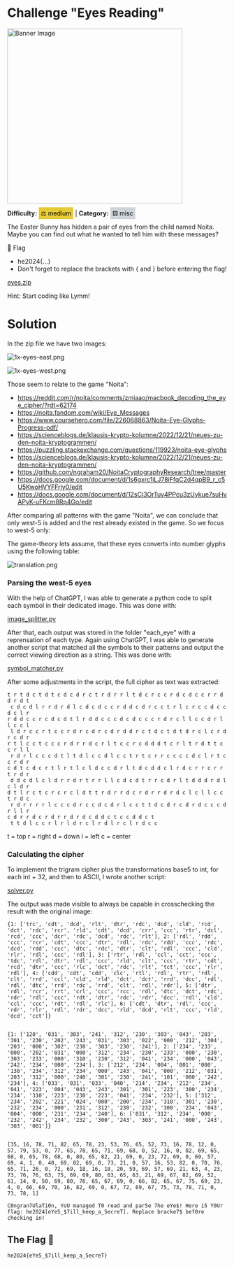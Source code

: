 # Challenge "Eyes Reading"
<img src="./banner.jpg" width="400px" alt="Banner Image" /><br/>

**Difficulty:** <span style="background-color: #e6cb39; padding: 5px; color: black;">⚖️ medium</span> | **Category:** <span style="background-color: #ced4da; padding: 5px; color: black;">⚄ misc</span>

The Easter Bunny has hidden a pair of eyes from the child named Noita. Maybe you can find out what he wanted to tell him with these messages?

🚩 Flag
- he2024{...}
- Don't forget to replace the brackets with { and } before entering the flag!

[eyes.zip](eyes.zip)

Hint: Start coding like Lymm!

# Solution
In the zip file we have two images:

![1x-eyes-east.png](eyes/1x-eyes-east.png)

![1x-eyes-west.png](eyes/1x-eyes-west.png)

Those seem to relate to the game "Noita":
- https://reddit.com/r/noita/comments/zmiaao/macbook_decoding_the_eye_cipher/?rdt=62174
- https://noita.fandom.com/wiki/Eye_Messages
- https://www.coursehero.com/file/226068863/Noita-Eye-Glyphs-Progress-pdf/
- https://scienceblogs.de/klausis-krypto-kolumne/2022/12/21/neues-zu-den-noita-kryptogrammen/
- https://puzzling.stackexchange.com/questions/119923/noita-eye-glyphs
- https://scienceblogs.de/klausis-krypto-kolumne/2022/12/21/neues-zu-den-noita-kryptogrammen/
- https://github.com/ngraham20/NoitaCryptographyResearch/tree/master
- https://docs.google.com/document/d/1s6gxrc1iLJ78iFfqC2d4qpB9_r_c5U5KwoHVYFFrjy0/edit
- https://docs.google.com/document/d/12sCi3OrTuy4PPcu3zUykue7suHvAPyK-uFKcm8Rp4Go/edit

After comparing all patterns with the game "Noita", we can conclude that only west-5 is added and the rest already existed in the game. So we focus to west-5 only:

The game-theory lets assume, that these eyes converts into number glyphs using the following table:

![translation.png](images/translation.png)

### Parsing the west-5 eyes
With the help of ChatGPT, I was able to generate a python code to split each symbol in their dedicated image. This was done with: 

[image_splitter.py](image_splitter.py)

After that, each output was stored in the folder "each_eye" with a reprensation of each type. Again using ChatGPT, I was able to generate another script that matched all the symbols to their patterns and output the correct viewing direction as a string. This was done with:

[symbol_matcher.py](symbol_matcher.py)

After some adjustments in the script, the full cipher as text was extracted:

    t r t d c t d t c d c d r c t r d r r l t d c r c c r d c d c c r r d d r d t 
     c d c d l r r d r d l c d c d c c r d d c d r c c t r l c r c c d c c d c l r 
    r d d c c r c d c d t l r d d c c c d c d c c c r d r c l l c c d r l l c c l 
     l d r c c r t c c r d r c d r c d r d d r c t d c t d t d r c l c r d r c d r 
    r t l c c t c c c r d r r d c r l t c c r c d d d t c r l t r d t t c c r l l 
     r d r l c c c d t l t d l c c d l c c t r t c r r c c c c d c l r t c c r d r 
    c d t c d c r t l r t l c l d c c d r l t d c d d c l r d c r r c r r t r d r 
     d d c d l c l d r r d r t r r l l c d c d t r r c d r l t d d d r d l c l d r 
    d t l r c t c r c r c l d t t r d r r d c r d r r d r d c l c l l c c t r d c 
     r d r r r r l c c c d r c c d c d r l c c t t d c d r c d r d c c c d r l l r 
    c d r r d c r d r r d r d c d d c t c c d d c t 
     t t d l c c r l r l d r c l r d l r c l r d c c 

t = top
r = right
d = down
l = left
c = center

### Calculating the cipher
To implement the trigram cipher plus the transformations base5 to int, for each int + 32, and then to ASCII, I wrote another script:

[solver.py](solver.py)

The output was made visible to always be capable in crosschecking the result with the original image:

    {1: ['trc', 'cdt', 'dcd', 'rlt', 'dtr', 'rdc', 'dcd', 'cld', 'rcd', 'dct', 'rdc', 'rcr', 'rld', 'cdt', 'dcd', 'crr', 'ccc', 'rtr', 'dcl', 'rcd', 'ccc', 'dcr', 'rdc', 'dcd', 'rdc', 'rlt'], 2: ['rdl', 'rdd', 'ccc', 'rcr', 'cdt', 'ccc', 'dtr', 'rdl', 'rdc', 'rdd', 'ccc', 'rdc', 'dcd', 'rdd', 'ccc', 'dtc', 'rdc', 'dtr', 'clt', 'rdl', 'ccc', 'cld', 'rlr', 'rdl', 'ccc', 'rdl'], 3: ['rtr', 'rdl', 'ccl', 'cct', 'ccc', 'tdc', 'rdl', 'dtr', 'rdl', 'ccc', 'rld', 'clt', 'ccc', 'rtr', 'cdt', 'rcd', 'dtr', 'ccc', 'rlc', 'dct', 'rdc', 'rlt', 'tct', 'ccc', 'rlr', 'rdl'], 4: ['cdd', 'cdt', 'cdd', 'clc', 'rtl', 'rdl', 'rtr', 'rdl', 'clt', 'rrd', 'ccl', 'cld', 'rld', 'dct', 'dct', 'rrd', 'dcc', 'rdl', 'rdl', 'dtc', 'rrd', 'rdc', 'rrd', 'clt', 'rdl', 'rdr'], 5: ['dtr', 'rdl', 'rcr', 'rrt', 'crl', 'ccc', 'rcc', 'rdl', 'dtc', 'dct', 'rdc', 'rdr', 'rdl', 'ccc', 'rdt', 'dtr', 'rdc', 'rdr', 'dcc', 'rdl', 'cld', 'ccl', 'ccc', 'rdt', 'rdl', 'rlc'], 6: ['cdt', 'dtr', 'rdl', 'ccc', 'rdr', 'rlr', 'rdl', 'rdr', 'dcc', 'rld', 'dcd', 'rlt', 'ccc', 'rld', 'dcd', 'cct']}


    {1: ['120', '031', '303', '241', '312', '230', '303', '043', '203', '301', '230', '202', '243', '031', '303', '022', '000', '212', '304', '203', '000', '302', '230', '303', '230', '241'], 2: ['234', '233', '000', '202', '031', '000', '312', '234', '230', '233', '000', '230', '303', '233', '000', '310', '230', '312', '041', '234', '000', '043', '242', '234', '000', '234'], 3: ['212', '234', '004', '001', '000', '130', '234', '312', '234', '000', '243', '041', '000', '212', '031', '203', '312', '000', '240', '301', '230', '241', '101', '000', '242', '234'], 4: ['033', '031', '033', '040', '214', '234', '212', '234', '041', '223', '004', '043', '243', '301', '301', '223', '300', '234', '234', '310', '223', '230', '223', '041', '234', '232'], 5: ['312', '234', '202', '221', '024', '000', '200', '234', '310', '301', '230', '232', '234', '000', '231', '312', '230', '232', '300', '234', '043', '004', '000', '231', '234', '240'], 6: ['031', '312', '234', '000', '232', '242', '234', '232', '300', '243', '303', '241', '000', '243', '303', '001']}


    [35, 16, 78, 71, 82, 65, 78, 23, 53, 76, 65, 52, 73, 16, 78, 12, 0, 57, 79, 53, 0, 77, 65, 78, 65, 71, 69, 68, 0, 52, 16, 0, 82, 69, 65, 68, 0, 65, 78, 68, 0, 80, 65, 82, 21, 69, 0, 23, 72, 69, 0, 69, 57, 69, 4, 1, 0, 40, 69, 82, 69, 0, 73, 21, 0, 57, 16, 53, 82, 0, 70, 76, 65, 71, 26, 0, 72, 69, 18, 16, 18, 20, 59, 69, 57, 69, 21, 63, 4, 23, 73, 76, 76, 63, 75, 69, 69, 80, 63, 65, 63, 21, 69, 67, 82, 69, 52, 61, 14, 0, 50, 69, 80, 76, 65, 67, 69, 0, 66, 82, 65, 67, 75, 69, 23, 4, 0, 66, 69, 70, 16, 82, 69, 0, 67, 72, 69, 67, 75, 73, 78, 71, 0, 73, 78, 1]

    C0ngran7UlaTi0n, YoU managed T0 read and par5e 7he eYe$! Here i5 Y0Ur flag: he2024[eYe5_$7ill_keep_a_5ecreT]. Replace bracke7$ bef0re checking in!


## The Flag 🚩
    he2024{eYe5_$7ill_keep_a_5ecreT}
